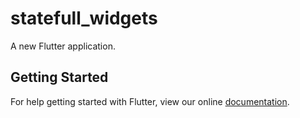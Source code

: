 # statefull_widgets

A new Flutter application.

## Getting Started

For help getting started with Flutter, view our online
[documentation](https://flutter.io/).
